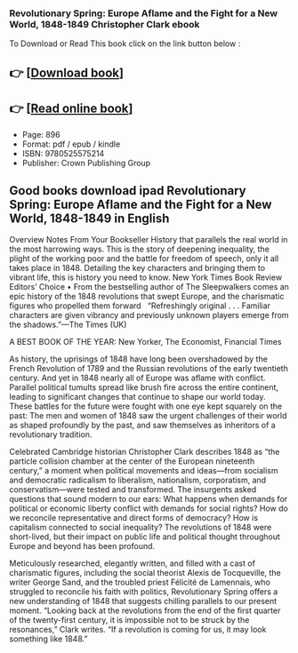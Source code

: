 ### Revolutionary Spring: Europe Aflame and the Fight for a New World, 1848-1849 Christopher Clark ebook

To Download or Read This book click on the link button below :

## 👉  [**[Download book](http://get-pdfs.com/download.php?group=book&from=github.com&id=711307&lnk=1061 "Download book")**]

## 👉  [**[Read online book](http://get-pdfs.com/download.php?group=book&from=github.com&id=711307&lnk=1061 "Read online book")**]


* Page: 896
* Format: pdf / epub / kindle
* ISBN: 9780525575214
* Publisher: Crown Publishing Group



## Good books download ipad Revolutionary Spring: Europe Aflame and the Fight for a New World, 1848-1849 in English


Overview
Notes From Your Bookseller History that parallels the real world in the most harrowing ways. This is the story of deepening inequality, the plight of the working poor and the battle for freedom of speech, only it all takes place in 1848. Detailing the key characters and bringing them to vibrant life, this is history you need to know. New York Times Book Review Editors’ Choice • From the bestselling author of The Sleepwalkers comes an epic history of the 1848 revolutions that swept Europe, and the charismatic figures who propelled them forward
  
 “Refreshingly original . . . Familiar characters are given vibrancy and previously unknown players emerge from the shadows.”—The Times (UK)
 
 A BEST BOOK OF THE YEAR: New Yorker, The Economist, Financial Times
 
 As history, the uprisings of 1848 have long been overshadowed by the French Revolution of 1789 and the Russian revolutions of the early twentieth century. And yet in 1848 nearly all of Europe was aflame with conflict. Parallel political tumults spread like brush fire across the entire continent, leading to significant changes that continue to shape our world today. These battles for the future were fought with one eye kept squarely on the past: The men and women of 1848 saw the urgent challenges of their world as shaped profoundly by the past, and saw themselves as inheritors of a revolutionary tradition.
 
 Celebrated Cambridge historian Christopher Clark describes 1848 as “the particle collision chamber at the center of the European nineteenth century,” a moment when political movements and ideas—from socialism and democratic radicalism to liberalism, nationalism, corporatism, and conservatism—were tested and transformed. The insurgents asked questions that sound modern to our ears: What happens when demands for political or economic liberty conflict with demands for social rights? How do we reconcile representative and direct forms of democracy? How is capitalism connected to social inequality? The revolutions of 1848 were short-lived, but their impact on public life and political thought throughout Europe and beyond has been profound.
 
 Meticulously researched, elegantly written, and filled with a cast of charismatic figures, including the social theorist Alexis de Tocqueville, the writer George Sand, and the troubled priest Félicité de Lamennais, who struggled to reconcile his faith with politics, Revolutionary Spring offers a new understanding of 1848 that suggests chilling parallels to our present moment. “Looking back at the revolutions from the end of the first quarter of the twenty-first century, it is impossible not to be struck by the resonances,” Clark writes. “If a revolution is coming for us, it may look something like 1848.”



